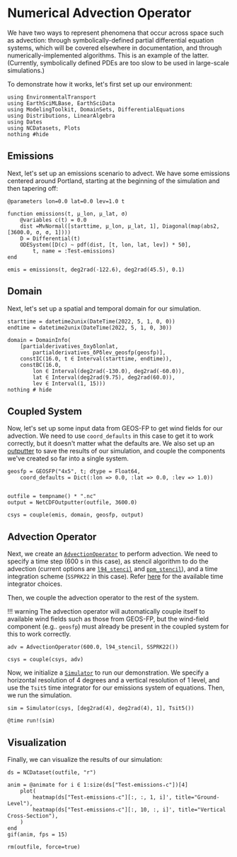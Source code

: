 # Numerical Advection Operator

We have two ways to represent phenomena that occur across space such as advection: through symbolically-defined partial differential equation systems, which will be covered elsewhere in
documentation, and through numerically-implemented algorithms.
This is an example of the latter. (Currently, symbolically defined PDEs are too slow to be
used in large-scale simulations.)

To demonstrate how it works, let's first set up our environment:

```@example adv
using EnvironmentalTransport
using EarthSciMLBase, EarthSciData
using ModelingToolkit, DomainSets, DifferentialEquations
using Distributions, LinearAlgebra
using Dates
using NCDatasets, Plots
nothing #hide
```

## Emissions

Next, let's set up an emissions scenario to advect.
We have some emissions centered around Portland, starting at the beginning of the simulation and then tapering off:

```@example adv
@parameters lon=0.0 lat=0.0 lev=1.0 t

function emissions(t, μ_lon, μ_lat, σ)
    @variables c(t) = 0.0
    dist =MvNormal([starttime, μ_lon, μ_lat, 1], Diagonal(map(abs2, [3600.0, σ, σ, 1])))
    D = Differential(t)
    ODESystem([D(c) ~ pdf(dist, [t, lon, lat, lev]) * 50],
        t, name = :Test₊emissions)
end

emis = emissions(t, deg2rad(-122.6), deg2rad(45.5), 0.1)
```

## Domain

Next, let's set up a spatial and temporal domain for our simulation.

```@example adv
starttime = datetime2unix(DateTime(2022, 5, 1, 0, 0))
endtime = datetime2unix(DateTime(2022, 5, 1, 0, 30))

domain = DomainInfo(
    [partialderivatives_δxyδlonlat,
        partialderivatives_δPδlev_geosfp(geosfp)],
    constIC(16.0, t ∈ Interval(starttime, endtime)),
    constBC(16.0,
        lon ∈ Interval(deg2rad(-130.0), deg2rad(-60.0)),
        lat ∈ Interval(deg2rad(9.75), deg2rad(60.0)),
        lev ∈ Interval(1, 15)))
nothing # hide
```

## Coupled System

Now, let's set up some input data from GEOS-FP to get wind fields for our advection.
We need to use `coord_defaults` in this case to get it to work correctly, but 
it doesn't matter what the defaults are.
We also set up an [outputter](https://data.earthsci.dev/stable/api/#EarthSciData.NetCDFOutputter) to save the results of our simulation, and couple the components we've created so far into a 
single system.

```@example adv
geosfp = GEOSFP("4x5", t; dtype = Float64,
    coord_defaults = Dict(:lon => 0.0, :lat => 0.0, :lev => 1.0))


outfile = tempname() * ".nc"
output = NetCDFOutputter(outfile, 3600.0)

csys = couple(emis, domain, geosfp, output) 
```
## Advection Operator

Next, we create an [`AdvectionOperator`](@ref) to perform advection. 
We need to specify a time step (600 s in this case), as stencil algorithm to do the advection (current options are [`l94_stencil`](@ref) and [`ppm_stencil`](@ref)), and a time integration scheme (`SSPRK22` in this case).
Refer [here](https://docs.sciml.ai/DiffEqDocs/stable/solvers/ode_solve/) for the available time integrator choices.

Then, we couple the advection operator to the rest of the system.

!!! warning
    The advection operator will automatically couple itself to available wind fields such as those from GEOS-FP, but the wind-field component (e.g.. `geosfp`) must already be present
    in the coupled system for this to work correctly.

```@example adv
adv = AdvectionOperator(600.0, l94_stencil, SSPRK22())

csys = couple(csys, adv)
```
Now, we initialize a [`Simulator`](https://base.earthsci.dev/dev/simulator/) to run our demonstration. 
We specify a horizontal resolution of 4 degrees and a vertical resolution of 1 level, and use the `Tsit5` time integrator for our emissions system of equations.
Then, we run the simulation.

```@example adv
sim = Simulator(csys, [deg2rad(4), deg2rad(4), 1], Tsit5())

@time run!(sim)
```

## Visualization

Finally, we can visualize the results of our simulation:

```@example adv
ds = NCDataset(outfile, "r")

anim = @animate for i ∈ 1:size(ds["Test₊emissions₊c"])[4]
    plot(
        heatmap(ds["Test₊emissions₊c"][:, :, 1, i]', title="Ground-Level"),
        heatmap(ds["Test₊emissions₊c"][:, 10, :, i]', title="Vertical Cross-Section"),
    )
end
gif(anim, fps = 15)
```

```@setup adv
rm(outfile, force=true)
```